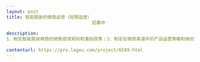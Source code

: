 ```yaml
---                
layout: post       
title: 智能服装的微商运营（短期运营）
                                招募中
           
description: 
1、制定智能服装微商的销售提成规则和激励政策；2、制定在微商渠道中的产品运营策略和细则；3、制定售前、售中、售后服务的流程和细则；4、希望是深圳、广州的微商运营经理，可以制定方案和实际操作。短期运营合作。
     
contenturl: https://pro.lagou.com/project/6589.html      
---                 
```


